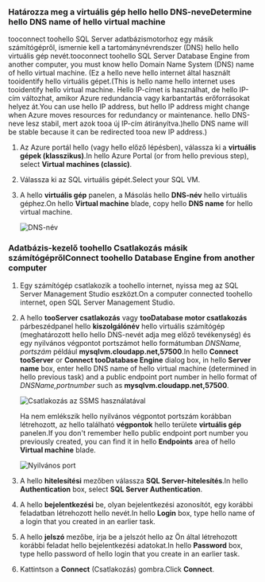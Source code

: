 ### <a name="determine-hello-dns-name-of-hello-virtual-machine"></a><span data-ttu-id="810a2-101">Határozza meg a virtuális gép hello hello DNS-neve</span><span class="sxs-lookup"><span data-stu-id="810a2-101">Determine hello DNS name of hello virtual machine</span></span>
<span data-ttu-id="810a2-102">tooconnect toohello SQL Server adatbázismotorhoz egy másik számítógépről, ismernie kell a tartománynévrendszer (DNS) hello hello virtuális gép nevét.</span><span class="sxs-lookup"><span data-stu-id="810a2-102">tooconnect toohello SQL Server Database Engine from another computer, you must know hello Domain Name System (DNS) name of hello virtual machine.</span></span> <span data-ttu-id="810a2-103">(Ez a hello neve hello internet által használt tooidentify hello virtuális gépet.</span><span class="sxs-lookup"><span data-stu-id="810a2-103">(This is hello name hello internet uses tooidentify hello virtual machine.</span></span> <span data-ttu-id="810a2-104">Hello IP-címet is használhat, de hello IP-cím változhat, amikor Azure redundancia vagy karbantartás erőforrásokat helyez át.</span><span class="sxs-lookup"><span data-stu-id="810a2-104">You can use hello IP address, but hello IP address might change when Azure moves resources for redundancy or maintenance.</span></span> <span data-ttu-id="810a2-105">hello DNS-neve lesz stabil, mert azok tooa új IP-cím átirányítva.)</span><span class="sxs-lookup"><span data-stu-id="810a2-105">hello DNS name will be stable because it can be redirected tooa new IP address.)</span></span>  

1. <span data-ttu-id="810a2-106">Az Azure portál hello (vagy hello előző lépésben), válassza ki a **virtuális gépek (klasszikus)**.</span><span class="sxs-lookup"><span data-stu-id="810a2-106">In hello Azure Portal (or from hello previous step), select **Virtual machines (classic)**.</span></span>
2. <span data-ttu-id="810a2-107">Válassza ki az SQL virtuális gépét.</span><span class="sxs-lookup"><span data-stu-id="810a2-107">Select your SQL VM.</span></span>
3. <span data-ttu-id="810a2-108">A hello **virtuális gép** panelen, a Másolás hello **DNS-név** hello virtuális géphez.</span><span class="sxs-lookup"><span data-stu-id="810a2-108">On hello **Virtual machine** blade, copy hello **DNS name** for hello virtual machine.</span></span>
   
    ![DNS-név](./media/virtual-machines-sql-server-connection-steps/sql-vm-dns-name.png)

### <a name="connect-toohello-database-engine-from-another-computer"></a><span data-ttu-id="810a2-110">Adatbázis-kezelő toohello Csatlakozás másik számítógépről</span><span class="sxs-lookup"><span data-stu-id="810a2-110">Connect toohello Database Engine from another computer</span></span>
1. <span data-ttu-id="810a2-111">Egy számítógép csatlakozik a toohello internet, nyissa meg az SQL Server Management Studio eszközt.</span><span class="sxs-lookup"><span data-stu-id="810a2-111">On a computer connected toohello internet, open SQL Server Management Studio.</span></span>
2. <span data-ttu-id="810a2-112">A hello **tooServer csatlakozás** vagy **tooDatabase motor csatlakozás** párbeszédpanel hello **kiszolgálónév** hello virtuális számítógép (meghatározott hello hello DNS-nevét adja meg előző tevékenység) és egy nyilvános végpontot portszámot hello formátumban *DNSName, portszám* például **mysqlvm.cloudapp.net,57500**.</span><span class="sxs-lookup"><span data-stu-id="810a2-112">In hello **Connect tooServer** or **Connect tooDatabase Engine** dialog box, in hello **Server name** box, enter hello DNS name of hello virtual machine (determined in hello previous task) and a public endpoint port number in hello format of *DNSName,portnumber* such as **mysqlvm.cloudapp.net,57500**.</span></span>
   
    ![Csatlakozás az SSMS használatával](./media/virtual-machines-sql-server-connection-steps/33Connect-SSMS.png)
   
    <span data-ttu-id="810a2-114">Ha nem emlékszik hello nyilvános végpontot portszám korábban létrehozott, az hello található **végpontok** hello területe **virtuális gép** panelen.</span><span class="sxs-lookup"><span data-stu-id="810a2-114">If you don't remember hello public endpoint port number you previously created, you can find it in hello **Endpoints** area of hello **Virtual machine** blade.</span></span>
   
    ![Nyilvános port](./media/virtual-machines-sql-server-connection-steps/sql-vm-port-number.png)
3. <span data-ttu-id="810a2-116">A hello **hitelesítési** mezőben válassza **SQL Server-hitelesítés**.</span><span class="sxs-lookup"><span data-stu-id="810a2-116">In hello **Authentication** box, select **SQL Server Authentication**.</span></span>
4. <span data-ttu-id="810a2-117">A hello **bejelentkezési** be, olyan bejelentkezési azonosítót, egy korábbi feladatban létrehozott hello nevét.</span><span class="sxs-lookup"><span data-stu-id="810a2-117">In hello **Login** box, type hello name of a login that you created in an earlier task.</span></span>
5. <span data-ttu-id="810a2-118">A hello **jelszó** mezőbe, írja be a jelszót hello az Ön által létrehozott korábbi feladat hello bejelentkezési adatokat.</span><span class="sxs-lookup"><span data-stu-id="810a2-118">In hello **Password** box, type hello password of hello login that you create in an earlier task.</span></span>
6. <span data-ttu-id="810a2-119">Kattintson a **Connect** (Csatlakozás) gombra.</span><span class="sxs-lookup"><span data-stu-id="810a2-119">Click **Connect**.</span></span>

